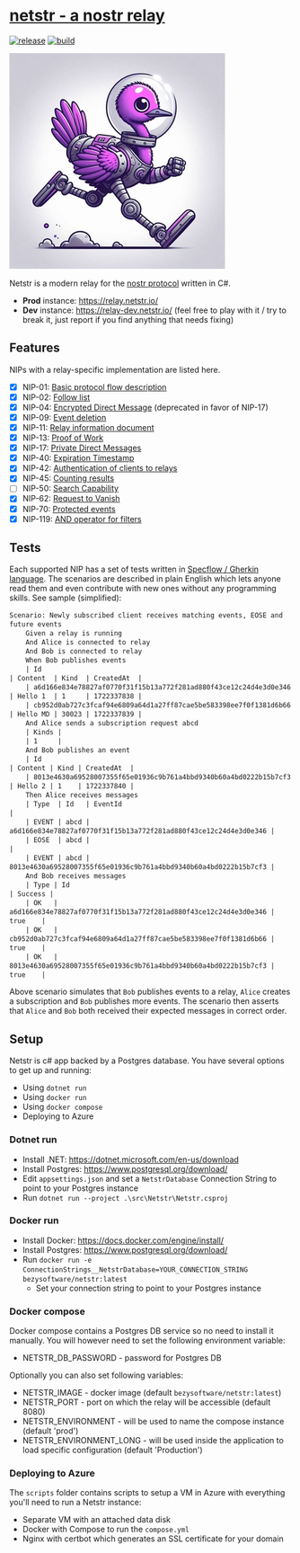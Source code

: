 # [netstr - a nostr relay](https://relay.netstr.io/)
[![release](https://img.shields.io/github/v/release/bezysoftware/netstr)](https://github.com/bezysoftware/netstr/releases)
[![build](https://github.com/bezysoftware/netstr/workflows/build/badge.svg)](https://github.com/bezysoftware/netstr/workflows/actions)

![netstr logo](art/logo.jpg)

Netstr is a modern relay for the [nostr protocol](https://github.com/nostr-protocol/nostr) written in C#. 

 * **Prod** instance: https://relay.netstr.io/
 * **Dev** instance: https://relay-dev.netstr.io/ (feel free to play with it / try to break it, just report if you find anything that needs fixing)

## Features

NIPs with a relay-specific implementation are listed here.

- [x] NIP-01: [Basic protocol flow description](https://github.com/nostr-protocol/nips/blob/master/01.md)
- [x] NIP-02: [Follow list](https://github.com/nostr-protocol/nips/blob/master/02.md)
- [x] NIP-04: [Encrypted Direct Message](https://github.com/nostr-protocol/nips/blob/master/04.md) (deprecated in favor of NIP-17)
- [x] NIP-09: [Event deletion](https://github.com/nostr-protocol/nips/blob/master/09.md)
- [x] NIP-11: [Relay information document](https://github.com/nostr-protocol/nips/blob/master/11.md)
- [x] NIP-13: [Proof of Work](https://github.com/nostr-protocol/nips/blob/master/13.md)
- [x] NIP-17: [Private Direct Messages](https://github.com/nostr-protocol/nips/blob/master/17.md)
- [x] NIP-40: [Expiration Timestamp](https://github.com/nostr-protocol/nips/blob/master/40.md)
- [x] NIP-42: [Authentication of clients to relays](https://github.com/nostr-protocol/nips/blob/master/42.md)
- [x] NIP-45: [Counting results](https://github.com/nostr-protocol/nips/blob/master/45.md)
- [ ] NIP-50: [Search Capability](https://github.com/nostr-protocol/nips/blob/master/50.md)
- [x] NIP-62: [Request to Vanish](https://github.com/vitorpamplona/nips/blob/right-to-vanish/62.md)
- [x] NIP-70: [Protected events](https://github.com/nostr-protocol/nips/blob/master/70.md)
- [x] NIP-119: [AND operator for filters](https://github.com/nostr-protocol/nips/pull/1365)

## Tests

Each supported NIP has a set of tests written in [Specflow / Gherkin language](https://docs.specflow.org/projects/specflow/en/latest/Gherkin/Gherkin-Reference.html). 
The scenarios are described in plain English which lets anyone read them and even contribute with new ones without any programming skills. See sample (simplified):

```gherkin
Scenario: Newly subscribed client receives matching events, EOSE and future events
    Given a relay is running
    And Alice is connected to relay
    And Bob is connected to relay
    When Bob publishes events
    | Id                                                               | Content  | Kind  | CreatedAt  |
    | a6d166e834e78827af0770f31f15b13a772f281ad880f43ce12c24d4e3d0e346 | Hello 1  | 1     | 1722337838 |
    | cb952d0ab727c3fcaf94e6809a64d1a27ff87cae5be583398ee7f0f1381d6b66 | Hello MD | 30023 | 1722337839 |
    And Alice sends a subscription request abcd
    | Kinds |
    | 1     |
    And Bob publishes an event
    | Id                                                               | Content | Kind | CreatedAt  |
    | 8013e4630a69528007355f65e01936c9b761a4bbd9340b60a4bd0222b15b7cf3 | Hello 2 | 1    | 1722337840 |
    Then Alice receives messages
    | Type  | Id   | EventId                                                          |
    | EVENT | abcd | a6d166e834e78827af0770f31f15b13a772f281ad880f43ce12c24d4e3d0e346 |
    | EOSE  | abcd |                                                                  |
    | EVENT | abcd | 8013e4630a69528007355f65e01936c9b761a4bbd9340b60a4bd0222b15b7cf3 |
    And Bob receives messages
    | Type | Id                                                               | Success | 
    | OK   | a6d166e834e78827af0770f31f15b13a772f281ad880f43ce12c24d4e3d0e346 | true    |
    | OK   | cb952d0ab727c3fcaf94e6809a64d1a27ff87cae5be583398ee7f0f1381d6b66 | true    |
    | OK   | 8013e4630a69528007355f65e01936c9b761a4bbd9340b60a4bd0222b15b7cf3 | true    |
```

Above scenario simulates that `Bob` publishes events to a relay, `Alice` creates a subscription and `Bob` publishes more events. The scenario then asserts that `Alice` and `Bob`
both received their expected messages in correct order.

## Setup

Netstr is c# app backed by a Postgres database. You have several options to get up and running:

* Using `dotnet run`
* Using `docker run`
* Using `docker compose`
* Deploying to Azure

### Dotnet run

* Install .NET: https://dotnet.microsoft.com/en-us/download
* Install Postgres: https://www.postgresql.org/download/
* Edit `appsettings.json` and set a `NetstrDatabase` Connection String to point to your Postgres instance
* Run `dotnet run --project .\src\Netstr\Netstr.csproj`

### Docker run

* Install Docker: https://docs.docker.com/engine/install/
* Install Postgres: https://www.postgresql.org/download/
* Run `docker run -e ConnectionStrings__NetstrDatabase=YOUR_CONNECTION_STRING bezysoftware/netstr:latest`
  * Set your connection string to point to your Postgres instance

### Docker compose

Docker compose contains a Postgres DB service so no need to install it manually. You will however need to set the following environment variable:
 * NETSTR_DB_PASSWORD - password for Postgres DB
 
Optionally you can also set following variables:
 * NETSTR_IMAGE - docker image (default `bezysoftware/netstr:latest`)
 * NETSTR_PORT - port on which the relay will be accessible (default 8080)
 * NETSTR_ENVIRONMENT - will be used to name the compose instance (default 'prod')
 * NETSTR_ENVIRONMENT_LONG - will be used inside the application to load specific configuration (default 'Production')

### Deploying to Azure

The `scripts` folder contains scripts to setup a VM in Azure with everything you'll need to run a Netstr instance:
 * Separate VM with an attached data disk
 * Docker with Compose to run the `compose.yml`
 * Nginx with certbot which generates an SSL certificate for your domain